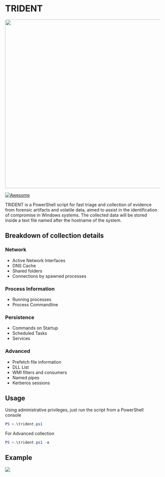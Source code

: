 # TRIDENT
<img src="https://raw.githubusercontent.com/nov3mb3r/trident/master/logo.PNG" width="550">


[![Awesome](https://awesome.re/badge.svg)](https://awesome.re)

TRIDENT is a PowerShell script for fast triage and collection of evidence from forensic artifacts and volatile data, aimed to assist in the identification of compromise in Windows systems. The collected data will be stored inside a text file named after the hostname of the system.

## Breakdown of collection details
### Network
- Active Network Interfaces
- DNS Cache
- Shared folders
- Connections by spawned processes

### Process Information
- Running processes
- Process Commandline

### Persistence
- Commands on Startup
- Scheduled Tasks
- Services

### Advanced
- Prefetch file information
- DLL List
- WMI filters and consumers
- Named pipes
- Kerberos sessions

## Usage
Using administrative privileges, just run the script from a PowerShell console
```powershell
PS >.\trident.ps1
```

For Advanced collection
```powershell
PS >.\trident.ps1 -a
```

## Example
![](https://raw.githubusercontent.com/nov3mb3r/trident/master/example.PNG)
